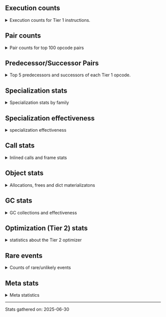 ## Execution counts

<details>
<summary> Execution counts for Tier 1 instructions. </summary>


The "miss ratio" column shows the percentage of times the instruction
executed that it deoptimized. When this happens, the base unspecialized
instruction is not counted.

<table>
<thead>
<tr>
<th align="left">Name</th>
<th align="right">Base Count</th>
<th align="right">Head Count</th>
<th align="right">Change</th>
</tr>
</thead>
<tbody>
<tr>
<td align="left">BINARY_OP_SUBSCR_LIST_SLICE</td>
<td align="right">540,480</td>
<td align="right">76,840</td>
<td align="right">-85.8%</td>
</tr>
<tr>
<td align="left">LOAD_FAST</td>
<td align="right">1,295,320</td>
<td align="right">200,980</td>
<td align="right">-84.5%</td>
</tr>
<tr>
<td align="left">RESUME_CHECK</td>
<td align="right">140,520</td>
<td align="right">22,700</td>
<td align="right">-83.8%</td>
</tr>
<tr>
<td align="left">GET_ITER</td>
<td align="right">812,960</td>
<td align="right">141,260</td>
<td align="right">-82.6%</td>
</tr>
<tr>
<td align="left">COMPARE_OP_INT</td>
<td align="right">644,440</td>
<td align="right">112,360</td>
<td align="right">-82.6%</td>
</tr>
<tr>
<td align="left">CALL_LEN</td>
<td align="right">644,560</td>
<td align="right">112,480</td>
<td align="right">-82.5%</td>
</tr>
<tr>
<td align="left">LOAD_GLOBAL_BUILTIN</td>
<td align="right">746,420</td>
<td align="right">137,680</td>
<td align="right">-81.6%</td>
</tr>
<tr>
<td align="left">LOAD_FAST_BORROW</td>
<td align="right">2,169,520</td>
<td align="right">472,520</td>
<td align="right">-78.2%</td>
</tr>
<tr>
<td align="left">LOAD_SMALL_INT</td>
<td align="right">196,520</td>
<td align="right">43,060</td>
<td align="right">-78.1%</td>
</tr>
<tr>
<td align="left">POP_JUMP_IF_FALSE</td>
<td align="right">196,520</td>
<td align="right">43,060</td>
<td align="right">-78.1%</td>
</tr>
<tr>
<td align="left">STORE_SUBSCR_LIST_INT</td>
<td align="right">547,740</td>
<td align="right">125,100</td>
<td align="right">-77.2%</td>
</tr>
<tr>
<td align="left">BINARY_OP</td>
<td align="right">198,940</td>
<td align="right">45,540</td>
<td align="right">-77.1%</td>
</tr>
<tr>
<td align="left">BINARY_OP_SUBSCR_LIST_INT</td>
<td align="right">428,720</td>
<td align="right">103,000</td>
<td align="right">-76.0%</td>
</tr>
<tr>
<td align="left">CALL_BUILTIN_FAST_WITH_KEYWORDS</td>
<td align="right">101,660</td>
<td align="right">25,000</td>
<td align="right">-75.4%</td>
</tr>
<tr>
<td align="left">FOR_ITER</td>
<td align="right">564,660</td>
<td align="right">141,920</td>
<td align="right">-74.9%</td>
</tr>
<tr>
<td align="left">STORE_FAST</td>
<td align="right">2,179,020</td>
<td align="right">579,060</td>
<td align="right">-73.4%</td>
</tr>
<tr>
<td align="left">CALL_PY_GENERAL</td>
<td align="right">58,340</td>
<td align="right">17,340</td>
<td align="right">-70.3%</td>
</tr>
<tr>
<td align="left">LOAD_GLOBAL_MODULE</td>
<td align="right">58,540</td>
<td align="right">17,540</td>
<td align="right">-70.0%</td>
</tr>
<tr>
<td align="left">LOAD_FAST_BORROW_LOAD_FAST_BORROW</td>
<td align="right">1,560,400</td>
<td align="right">473,320</td>
<td align="right">-69.7%</td>
</tr>
<tr>
<td align="left">CALL_METHOD_DESCRIPTOR_O</td>
<td align="right">60,080</td>
<td align="right">19,080</td>
<td align="right">-68.2%</td>
</tr>
<tr>
<td align="left">POP_JUMP_IF_TRUE</td>
<td align="right">817,000</td>
<td align="right">263,420</td>
<td align="right">-67.8%</td>
</tr>
<tr>
<td align="left">LOAD_ATTR_METHOD_NO_DICT</td>
<td align="right">63,680</td>
<td align="right">22,680</td>
<td align="right">-64.4%</td>
</tr>
<tr>
<td align="left">FOR_ITER_LIST</td>
<td align="right">659,960</td>
<td align="right">324,080</td>
<td align="right">-50.9%</td>
</tr>
<tr>
<td align="left">COMPARE_OP</td>
<td align="right">369,340</td>
<td align="right">189,240</td>
<td align="right">-48.8%</td>
</tr>
<tr>
<td align="left">ENTER_EXECUTOR</td>
<td align="right">3,871,680</td>
<td align="right">2,015,560</td>
<td align="right">-47.9%</td>
</tr>
<tr>
<td align="left">EXTENDED_ARG</td>
<td align="right">741,920</td>
<td align="right">391,820</td>
<td align="right">-47.2%</td>
</tr>
<tr>
<td align="left">JUMP_BACKWARD_JIT</td>
<td align="right">411,460</td>
<td align="right">324,600</td>
<td align="right">-21.1%</td>
</tr>
<tr>
<td align="left">LOAD_CONST</td>
<td align="right">2,435,260</td>
<td align="right">1,971,620</td>
<td align="right">-19.0%</td>
</tr>
<tr>
<td align="left">POP_ITER</td>
<td align="right">2,428,660</td>
<td align="right">1,973,240</td>
<td align="right">-18.8%</td>
</tr>
<tr>
<td align="left">POP_TOP</td>
<td align="right">1,954,700</td>
<td align="right">1,913,700</td>
<td align="right">-2.1%</td>
</tr>
<tr>
<td align="left">RETURN_VALUE</td>
<td align="right">1,887,180</td>
<td align="right">1,887,180</td>
<td align="right">0.0%</td>
</tr>
<tr>
<td align="left">PUSH_NULL</td>
<td align="right">4,140</td>
<td align="right">4,140</td>
<td align="right">0.0%</td>
</tr>
<tr>
<td align="left">CALL_METHOD_DESCRIPTOR_FAST</td>
<td align="right">3,560</td>
<td align="right">3,560</td>
<td align="right">0.0%</td>
</tr>
<tr>
<td align="left">CALL_BUILTIN_CLASS</td>
<td align="right">1,980</td>
<td align="right">1,980</td>
<td align="right">0.0%</td>
</tr>
<tr>
<td align="left">BUILD_SLICE</td>
<td align="right">1,800</td>
<td align="right">1,800</td>
<td align="right">0.0%</td>
</tr>
<tr>
<td align="left">CALL</td>
<td align="right">1,360</td>
<td align="right">1,360</td>
<td align="right">0.0%</td>
</tr>
<tr>
<td align="left">LOAD_GLOBAL</td>
<td align="right">920</td>
<td align="right">920</td>
<td align="right">0.0%</td>
</tr>
<tr>
<td align="left">LOAD_ATTR</td>
<td align="right">700</td>
<td align="right">700</td>
<td align="right">0.0%</td>
</tr>
<tr>
<td align="left">CALL_NON_PY_GENERAL</td>
<td align="right">200</td>
<td align="right">200</td>
<td align="right">0.0%</td>
</tr>
<tr>
<td align="left">BUILD_LIST</td>
<td align="right">180</td>
<td align="right">180</td>
<td align="right">0.0%</td>
</tr>
<tr>
<td align="left">RESUME</td>
<td align="right">160</td>
<td align="right">160</td>
<td align="right">0.0%</td>
</tr>
<tr>
<td align="left">JUMP_BACKWARD</td>
<td align="right">160</td>
<td align="right">160</td>
<td align="right">0.0%</td>
</tr>
<tr>
<td align="left">CALL_PY_EXACT_ARGS</td>
<td align="right">160</td>
<td align="right">160</td>
<td align="right">0.0%</td>
</tr>
<tr>
<td align="left">LOAD_ATTR_INSTANCE_VALUE</td>
<td align="right">160</td>
<td align="right">160</td>
<td align="right">0.0%</td>
</tr>
<tr>
<td align="left">LOAD_ATTR_MODULE</td>
<td align="right">160</td>
<td align="right">160</td>
<td align="right">0.0%</td>
</tr>
<tr>
<td align="left">CALL_FUNCTION_EX</td>
<td align="right">120</td>
<td align="right">120</td>
<td align="right">0.0%</td>
</tr>
<tr>
<td align="left">TO_BOOL</td>
<td align="right">120</td>
<td align="right">120</td>
<td align="right">0.0%</td>
</tr>
<tr>
<td align="left">BUILD_TUPLE</td>
<td align="right">120</td>
<td align="right">120</td>
<td align="right">0.0%</td>
</tr>
<tr>
<td align="left">LOAD_DEREF</td>
<td align="right">120</td>
<td align="right">120</td>
<td align="right">0.0%</td>
</tr>
<tr>
<td align="left">FOR_ITER_RANGE</td>
<td align="right">100</td>
<td align="right">100</td>
<td align="right">0.0%</td>
</tr>
<tr>
<td align="left">LOAD_ATTR_METHOD_WITH_VALUES</td>
<td align="right">80</td>
<td align="right">80</td>
<td align="right">0.0%</td>
</tr>
<tr>
<td align="left">MAKE_FUNCTION</td>
<td align="right">60</td>
<td align="right">60</td>
<td align="right">0.0%</td>
</tr>
<tr>
<td align="left">NOP</td>
<td align="right">60</td>
<td align="right">60</td>
<td align="right">0.0%</td>
</tr>
<tr>
<td align="left">CALL_INTRINSIC_1</td>
<td align="right">60</td>
<td align="right">60</td>
<td align="right">0.0%</td>
</tr>
<tr>
<td align="left">COPY_FREE_VARS</td>
<td align="right">60</td>
<td align="right">60</td>
<td align="right">0.0%</td>
</tr>
<tr>
<td align="left">IS_OP</td>
<td align="right">60</td>
<td align="right">60</td>
<td align="right">0.0%</td>
</tr>
<tr>
<td align="left">JUMP_FORWARD</td>
<td align="right">60</td>
<td align="right">60</td>
<td align="right">0.0%</td>
</tr>
<tr>
<td align="left">LIST_EXTEND</td>
<td align="right">60</td>
<td align="right">60</td>
<td align="right">0.0%</td>
</tr>
<tr>
<td align="left">LOAD_FAST_CHECK</td>
<td align="right">60</td>
<td align="right">60</td>
<td align="right">0.0%</td>
</tr>
<tr>
<td align="left">LOAD_FAST_LOAD_FAST</td>
<td align="right">60</td>
<td align="right">60</td>
<td align="right">0.0%</td>
</tr>
<tr>
<td align="left">MAKE_CELL</td>
<td align="right">60</td>
<td align="right">60</td>
<td align="right">0.0%</td>
</tr>
<tr>
<td align="left">POP_JUMP_IF_NOT_NONE</td>
<td align="right">60</td>
<td align="right">60</td>
<td align="right">0.0%</td>
</tr>
<tr>
<td align="left">SET_FUNCTION_ATTRIBUTE</td>
<td align="right">60</td>
<td align="right">60</td>
<td align="right">0.0%</td>
</tr>
<tr>
<td align="left">STORE_DEREF</td>
<td align="right">60</td>
<td align="right">60</td>
<td align="right">0.0%</td>
</tr>
<tr>
<td align="left">STORE_FAST_STORE_FAST</td>
<td align="right">60</td>
<td align="right">60</td>
<td align="right">0.0%</td>
</tr>
<tr>
<td align="left">STORE_SUBSCR</td>
<td align="right">40</td>
<td align="right">40</td>
<td align="right">0.0%</td>
</tr>
<tr>
<td align="left">UNPACK_SEQUENCE</td>
<td align="right">40</td>
<td align="right">40</td>
<td align="right">0.0%</td>
</tr>
<tr>
<td align="left">BINARY_OP_SUBSCR_TUPLE_INT</td>
<td align="right">40</td>
<td align="right">40</td>
<td align="right">0.0%</td>
</tr>
<tr>
<td align="left">BINARY_OP_SUBTRACT_FLOAT</td>
<td align="right">40</td>
<td align="right">40</td>
<td align="right">0.0%</td>
</tr>
<tr>
<td align="left">CALL_METHOD_DESCRIPTOR_NOARGS</td>
<td align="right">40</td>
<td align="right">40</td>
<td align="right">0.0%</td>
</tr>
<tr>
<td align="left">TO_BOOL_BOOL</td>
<td align="right">40</td>
<td align="right">40</td>
<td align="right">0.0%</td>
</tr>
<tr>
<td align="left">UNPACK_SEQUENCE_TWO_TUPLE</td>
<td align="right">40</td>
<td align="right">40</td>
<td align="right">0.0%</td>
</tr>
<tr>
<td align="left">NOT_TAKEN</td>
<td align="right"></td>
<td align="right">10,200</td>
<td align="right"></td>
</tr>
</tbody>
</table>


</details>

## Pair counts

<details>
<summary> Pair counts for top 100 opcode pairs </summary>


Pairs of specialized operations that deoptimize and are then followed by
the corresponding unspecialized instruction are not counted as pairs.

Not included in comparative output.


</details>

## Predecessor/Successor Pairs

<details>
<summary> Top 5 predecessors and successors of each Tier 1 opcode. </summary>


This does not include the unspecialized instructions that occur after a
specialized instruction deoptimizes.

Not included in comparative output.


</details>

## Specialization stats

<details>
<summary> Specialization stats by family </summary>

### BINARY_OP

<details>
<summary> specialization stats for BINARY_OP family </summary>

<table>
<thead>
<tr>
<th align="left">Kind</th>
<th align="right">Base Count</th>
<th align="right">Base Ratio</th>
<th align="right">Head Count</th>
<th align="right">Head Ratio</th>
<th align="right">Change</th>
</tr>
</thead>
<tbody>
<tr>
<td align="left">
deferred
<details>
<summary>ⓘ</summary>

Lists the number of "deferred" (i.e. not specialized) instructions executed.
</details>
</td>
<td align="right">198,240</td>
<td align="right">0.8%</td>
<td align="right">44,920</td>
<td align="right">0.2%</td>
<td align="right">-77.3%</td>
</tr>
<tr>
<td align="left">
hit
<details>
<summary>ⓘ</summary>

Specialized instructions that complete.
</details>
</td>
<td align="right">24,582,700</td>
<td align="right">99.2%</td>
<td align="right">24,582,700</td>
<td align="right">99.8%</td>
<td align="right">0.0%</td>
</tr>
</tbody>
</table>

<table>
<thead>
<tr>
<th align="left">Success</th>
<th align="right">Base Count</th>
<th align="right">Base Ratio</th>
<th align="right">Head Count</th>
<th align="right">Head Ratio</th>
<th align="right">Change</th>
</tr>
</thead>
<tbody>
<tr>
<td align="left">Failure</td>
<td align="right">560</td>
<td align="right">80.0%</td>
<td align="right">480</td>
<td align="right">77.4%</td>
<td align="right">-14.3%</td>
</tr>
<tr>
<td align="left">Success</td>
<td align="right">140</td>
<td align="right">20.0%</td>
<td align="right">140</td>
<td align="right">22.6%</td>
<td align="right">0.0%</td>
</tr>
</tbody>
</table>

<table>
<thead>
<tr>
<th align="left">Failure kind</th>
<th align="right">Base Count</th>
<th align="right">Base Ratio</th>
<th align="right">Head Count</th>
<th align="right">Head Ratio</th>
<th align="right">Change</th>
</tr>
</thead>
<tbody>
<tr>
<td align="left">and other</td>
<td align="right">220</td>
<td align="right">39.3%</td>
<td align="right">180</td>
<td align="right">37.5%</td>
<td align="right">-18.2%</td>
</tr>
<tr>
<td align="left">subtract other</td>
<td align="right">220</td>
<td align="right">39.3%</td>
<td align="right">180</td>
<td align="right">37.5%</td>
<td align="right">-18.2%</td>
</tr>
<tr>
<td align="left">subscr string slice</td>
<td align="right">100</td>
<td align="right">17.9%</td>
<td align="right">100</td>
<td align="right">20.8%</td>
<td align="right">0.0%</td>
</tr>
<tr>
<td align="left">multiply different types</td>
<td align="right">20</td>
<td align="right">3.6%</td>
<td align="right">20</td>
<td align="right">4.2%</td>
<td align="right">0.0%</td>
</tr>
</tbody>
</table>


</details>

### CALL

<details>
<summary> specialization stats for CALL family </summary>

<table>
<thead>
<tr>
<th align="left">Kind</th>
<th align="right">Base Count</th>
<th align="right">Base Ratio</th>
<th align="right">Head Count</th>
<th align="right">Head Ratio</th>
<th align="right">Change</th>
</tr>
</thead>
<tbody>
<tr>
<td align="left">
deferred
<details>
<summary>ⓘ</summary>

Lists the number of "deferred" (i.e. not specialized) instructions executed.
</details>
</td>
<td align="right">680</td>
<td align="right">0.0%</td>
<td align="right">680</td>
<td align="right">0.0%</td>
<td align="right">0.0%</td>
</tr>
<tr>
<td align="left">
hit
<details>
<summary>ⓘ</summary>

Specialized instructions that complete.
</details>
</td>
<td align="right">15,990,980</td>
<td align="right">100.0%</td>
<td align="right">15,990,980</td>
<td align="right">100.0%</td>
<td align="right">0.0%</td>
</tr>
</tbody>
</table>

<table>
<thead>
<tr>
<th align="left">Success</th>
<th align="right">Base Count</th>
<th align="right">Base Ratio</th>
<th align="right">Head Count</th>
<th align="right">Head Ratio</th>
<th align="right">Change</th>
</tr>
</thead>
<tbody>
<tr>
<td align="left">Success</td>
<td align="right">680</td>
<td align="right">100.0%</td>
<td align="right">680</td>
<td align="right">100.0%</td>
<td align="right">0.0%</td>
</tr>
<tr>
<td align="left">Failure</td>
<td align="right">0</td>
<td align="right">0.0%</td>
<td align="right">0</td>
<td align="right">0.0%</td>
<td align="right"></td>
</tr>
</tbody>
</table>


</details>

### COMPARE_OP

<details>
<summary> specialization stats for COMPARE_OP family </summary>

<table>
<thead>
<tr>
<th align="left">Kind</th>
<th align="right">Base Count</th>
<th align="right">Base Ratio</th>
<th align="right">Head Count</th>
<th align="right">Head Ratio</th>
<th align="right">Change</th>
</tr>
</thead>
<tbody>
<tr>
<td align="left">
deferred
<details>
<summary>ⓘ</summary>

Lists the number of "deferred" (i.e. not specialized) instructions executed.
</details>
</td>
<td align="right">368,960</td>
<td align="right">3.2%</td>
<td align="right">188,900</td>
<td align="right">1.7%</td>
<td align="right">-48.8%</td>
</tr>
<tr>
<td align="left">
hit
<details>
<summary>ⓘ</summary>

Specialized instructions that complete.
</details>
</td>
<td align="right">11,006,920</td>
<td align="right">96.8%</td>
<td align="right">11,006,920</td>
<td align="right">98.3%</td>
<td align="right">0.0%</td>
</tr>
</tbody>
</table>

<table>
<thead>
<tr>
<th align="left">Success</th>
<th align="right">Base Count</th>
<th align="right">Base Ratio</th>
<th align="right">Head Count</th>
<th align="right">Head Ratio</th>
<th align="right">Change</th>
</tr>
</thead>
<tbody>
<tr>
<td align="left">Failure</td>
<td align="right">300</td>
<td align="right">78.9%</td>
<td align="right">260</td>
<td align="right">76.5%</td>
<td align="right">-13.3%</td>
</tr>
<tr>
<td align="left">Success</td>
<td align="right">80</td>
<td align="right">21.1%</td>
<td align="right">80</td>
<td align="right">23.5%</td>
<td align="right">0.0%</td>
</tr>
</tbody>
</table>

<table>
<thead>
<tr>
<th align="left">Failure kind</th>
<th align="right">Base Count</th>
<th align="right">Base Ratio</th>
<th align="right">Head Count</th>
<th align="right">Head Ratio</th>
<th align="right">Change</th>
</tr>
</thead>
<tbody>
<tr>
<td align="left">set</td>
<td align="right">280</td>
<td align="right">93.3%</td>
<td align="right">240</td>
<td align="right">92.3%</td>
<td align="right">-14.3%</td>
</tr>
<tr>
<td align="left">list</td>
<td align="right">20</td>
<td align="right">6.7%</td>
<td align="right">20</td>
<td align="right">7.7%</td>
<td align="right">0.0%</td>
</tr>
</tbody>
</table>


</details>

### FOR_ITER

<details>
<summary> specialization stats for FOR_ITER family </summary>

<table>
<thead>
<tr>
<th align="left">Kind</th>
<th align="right">Base Count</th>
<th align="right">Base Ratio</th>
<th align="right">Head Count</th>
<th align="right">Head Ratio</th>
<th align="right">Change</th>
</tr>
</thead>
<tbody>
<tr>
<td align="left">
deferred
<details>
<summary>ⓘ</summary>

Lists the number of "deferred" (i.e. not specialized) instructions executed.
</details>
</td>
<td align="right">564,260</td>
<td align="right">46.1%</td>
<td align="right">141,620</td>
<td align="right">30.4%</td>
<td align="right">-74.9%</td>
</tr>
<tr>
<td align="left">
hit
<details>
<summary>ⓘ</summary>

Specialized instructions that complete.
</details>
</td>
<td align="right">660,060</td>
<td align="right">53.9%</td>
<td align="right">324,180</td>
<td align="right">69.6%</td>
<td align="right">-50.9%</td>
</tr>
</tbody>
</table>

<table>
<thead>
<tr>
<th align="left">Success</th>
<th align="right">Base Count</th>
<th align="right">Base Ratio</th>
<th align="right">Head Count</th>
<th align="right">Head Ratio</th>
<th align="right">Change</th>
</tr>
</thead>
<tbody>
<tr>
<td align="left">Failure</td>
<td align="right">340</td>
<td align="right">85.0%</td>
<td align="right">240</td>
<td align="right">80.0%</td>
<td align="right">-29.4%</td>
</tr>
<tr>
<td align="left">Success</td>
<td align="right">60</td>
<td align="right">15.0%</td>
<td align="right">60</td>
<td align="right">20.0%</td>
<td align="right">0.0%</td>
</tr>
</tbody>
</table>

<table>
<thead>
<tr>
<th align="left">Failure kind</th>
<th align="right">Base Count</th>
<th align="right">Base Ratio</th>
<th align="right">Head Count</th>
<th align="right">Head Ratio</th>
<th align="right">Change</th>
</tr>
</thead>
<tbody>
<tr>
<td align="left">set</td>
<td align="right">320</td>
<td align="right">94.1%</td>
<td align="right">220</td>
<td align="right">91.7%</td>
<td align="right">-31.2%</td>
</tr>
<tr>
<td align="left">dict values</td>
<td align="right">20</td>
<td align="right">5.9%</td>
<td align="right">20</td>
<td align="right">8.3%</td>
<td align="right">0.0%</td>
</tr>
</tbody>
</table>


</details>

### GET_ITER

<details>
<summary> specialization stats for GET_ITER family </summary>

<table>
<thead>
<tr>
<th align="left">Failure kind</th>
<th align="right">Base Count</th>
<th align="right">Base Ratio</th>
<th align="right">Head Count</th>
<th align="right">Head Ratio</th>
<th align="right">Change</th>
</tr>
</thead>
<tbody>
<tr>
<td align="left">list</td>
<td align="right">6,717,900</td>
<td align="right">6,717,900 / 0 !!</td>
<td align="right">6,717,900</td>
<td align="right">6,717,900 / 0 !!</td>
<td align="right">0.0%</td>
</tr>
<tr>
<td align="left">other</td>
<td align="right">3,088,020</td>
<td align="right">3,088,020 / 0 !!</td>
<td align="right">3,088,020</td>
<td align="right">3,088,020 / 0 !!</td>
<td align="right">0.0%</td>
</tr>
</tbody>
</table>


</details>

### LOAD_ATTR

<details>
<summary> specialization stats for LOAD_ATTR family </summary>

<table>
<thead>
<tr>
<th align="left">Kind</th>
<th align="right">Base Count</th>
<th align="right">Base Ratio</th>
<th align="right">Head Count</th>
<th align="right">Head Ratio</th>
<th align="right">Change</th>
</tr>
</thead>
<tbody>
<tr>
<td align="left">
deferred
<details>
<summary>ⓘ</summary>

Lists the number of "deferred" (i.e. not specialized) instructions executed.
</details>
</td>
<td align="right">380</td>
<td align="right">0.0%</td>
<td align="right">380</td>
<td align="right">0.0%</td>
<td align="right">0.0%</td>
</tr>
<tr>
<td align="left">
hit
<details>
<summary>ⓘ</summary>

Specialized instructions that complete.
</details>
</td>
<td align="right">1,892,500</td>
<td align="right">100.0%</td>
<td align="right">1,892,500</td>
<td align="right">100.0%</td>
<td align="right">0.0%</td>
</tr>
</tbody>
</table>

<table>
<thead>
<tr>
<th align="left">Success</th>
<th align="right">Base Count</th>
<th align="right">Base Ratio</th>
<th align="right">Head Count</th>
<th align="right">Head Ratio</th>
<th align="right">Change</th>
</tr>
</thead>
<tbody>
<tr>
<td align="left">Success</td>
<td align="right">300</td>
<td align="right">93.8%</td>
<td align="right">300</td>
<td align="right">93.8%</td>
<td align="right">0.0%</td>
</tr>
<tr>
<td align="left">Failure</td>
<td align="right">20</td>
<td align="right">6.2%</td>
<td align="right">20</td>
<td align="right">6.2%</td>
<td align="right">0.0%</td>
</tr>
</tbody>
</table>


</details>

### LOAD_GLOBAL

<details>
<summary> specialization stats for LOAD_GLOBAL family </summary>

<table>
<thead>
<tr>
<th align="left">Kind</th>
<th align="right">Base Count</th>
<th align="right">Base Ratio</th>
<th align="right">Head Count</th>
<th align="right">Head Ratio</th>
<th align="right">Change</th>
</tr>
</thead>
<tbody>
<tr>
<td align="left">
hit
<details>
<summary>ⓘ</summary>

Specialized instructions that complete.
</details>
</td>
<td align="right">804,960</td>
<td align="right">99.9%</td>
<td align="right">155,220</td>
<td align="right">99.4%</td>
<td align="right">-80.7%</td>
</tr>
<tr>
<td align="left">
deferred
<details>
<summary>ⓘ</summary>

Lists the number of "deferred" (i.e. not specialized) instructions executed.
</details>
</td>
<td align="right">460</td>
<td align="right">0.1%</td>
<td align="right">460</td>
<td align="right">0.3%</td>
<td align="right">0.0%</td>
</tr>
</tbody>
</table>

<table>
<thead>
<tr>
<th align="left">Success</th>
<th align="right">Base Count</th>
<th align="right">Base Ratio</th>
<th align="right">Head Count</th>
<th align="right">Head Ratio</th>
<th align="right">Change</th>
</tr>
</thead>
<tbody>
<tr>
<td align="left">Success</td>
<td align="right">460</td>
<td align="right">100.0%</td>
<td align="right">460</td>
<td align="right">100.0%</td>
<td align="right">0.0%</td>
</tr>
<tr>
<td align="left">Failure</td>
<td align="right">0</td>
<td align="right">0.0%</td>
<td align="right">0</td>
<td align="right">0.0%</td>
<td align="right"></td>
</tr>
</tbody>
</table>


</details>

### STORE_SUBSCR

<details>
<summary> specialization stats for STORE_SUBSCR family </summary>

<table>
<thead>
<tr>
<th align="left">Kind</th>
<th align="right">Base Count</th>
<th align="right">Base Ratio</th>
<th align="right">Head Count</th>
<th align="right">Head Ratio</th>
<th align="right">Change</th>
</tr>
</thead>
<tbody>
<tr>
<td align="left">
deferred
<details>
<summary>ⓘ</summary>

Lists the number of "deferred" (i.e. not specialized) instructions executed.
</details>
</td>
<td align="right">20</td>
<td align="right">0.0%</td>
<td align="right">20</td>
<td align="right">0.0%</td>
<td align="right">0.0%</td>
</tr>
<tr>
<td align="left">
hit
<details>
<summary>ⓘ</summary>

Specialized instructions that complete.
</details>
</td>
<td align="right">15,439,780</td>
<td align="right">100.0%</td>
<td align="right">15,439,780</td>
<td align="right">100.0%</td>
<td align="right">0.0%</td>
</tr>
</tbody>
</table>

<table>
<thead>
<tr>
<th align="left">Success</th>
<th align="right">Base Count</th>
<th align="right">Base Ratio</th>
<th align="right">Head Count</th>
<th align="right">Head Ratio</th>
<th align="right">Change</th>
</tr>
</thead>
<tbody>
<tr>
<td align="left">Success</td>
<td align="right">20</td>
<td align="right">100.0%</td>
<td align="right">20</td>
<td align="right">100.0%</td>
<td align="right">0.0%</td>
</tr>
<tr>
<td align="left">Failure</td>
<td align="right">0</td>
<td align="right">0.0%</td>
<td align="right">0</td>
<td align="right">0.0%</td>
<td align="right"></td>
</tr>
</tbody>
</table>


</details>

### TO_BOOL

<details>
<summary> specialization stats for TO_BOOL family </summary>

<table>
<thead>
<tr>
<th align="left">Kind</th>
<th align="right">Base Count</th>
<th align="right">Base Ratio</th>
<th align="right">Head Count</th>
<th align="right">Head Ratio</th>
<th align="right">Change</th>
</tr>
</thead>
<tbody>
<tr>
<td align="left">
deferred
<details>
<summary>ⓘ</summary>

Lists the number of "deferred" (i.e. not specialized) instructions executed.
</details>
</td>
<td align="right">80</td>
<td align="right">50.0%</td>
<td align="right">80</td>
<td align="right">50.0%</td>
<td align="right">0.0%</td>
</tr>
<tr>
<td align="left">
hit
<details>
<summary>ⓘ</summary>

Specialized instructions that complete.
</details>
</td>
<td align="right">40</td>
<td align="right">25.0%</td>
<td align="right">40</td>
<td align="right">25.0%</td>
<td align="right">0.0%</td>
</tr>
</tbody>
</table>

<table>
<thead>
<tr>
<th align="left">Success</th>
<th align="right">Base Count</th>
<th align="right">Base Ratio</th>
<th align="right">Head Count</th>
<th align="right">Head Ratio</th>
<th align="right">Change</th>
</tr>
</thead>
<tbody>
<tr>
<td align="left">Success</td>
<td align="right">20</td>
<td align="right">50.0%</td>
<td align="right">20</td>
<td align="right">50.0%</td>
<td align="right">0.0%</td>
</tr>
<tr>
<td align="left">Failure</td>
<td align="right">20</td>
<td align="right">50.0%</td>
<td align="right">20</td>
<td align="right">50.0%</td>
<td align="right">0.0%</td>
</tr>
</tbody>
</table>

<table>
<thead>
<tr>
<th align="left">Failure kind</th>
<th align="right">Base Count</th>
<th align="right">Base Ratio</th>
<th align="right">Head Count</th>
<th align="right">Head Ratio</th>
<th align="right">Change</th>
</tr>
</thead>
<tbody>
<tr>
<td align="left">sequence</td>
<td align="right">20</td>
<td align="right">100.0%</td>
<td align="right">20</td>
<td align="right">100.0%</td>
<td align="right">0.0%</td>
</tr>
</tbody>
</table>


</details>

### UNPACK_SEQUENCE

<details>
<summary> specialization stats for UNPACK_SEQUENCE family </summary>

<table>
<thead>
<tr>
<th align="left">Kind</th>
<th align="right">Base Count</th>
<th align="right">Base Ratio</th>
<th align="right">Head Count</th>
<th align="right">Head Ratio</th>
<th align="right">Change</th>
</tr>
</thead>
<tbody>
<tr>
<td align="left">
deferred
<details>
<summary>ⓘ</summary>

Lists the number of "deferred" (i.e. not specialized) instructions executed.
</details>
</td>
<td align="right">20</td>
<td align="right">25.0%</td>
<td align="right">20</td>
<td align="right">25.0%</td>
<td align="right">0.0%</td>
</tr>
<tr>
<td align="left">
hit
<details>
<summary>ⓘ</summary>

Specialized instructions that complete.
</details>
</td>
<td align="right">40</td>
<td align="right">50.0%</td>
<td align="right">40</td>
<td align="right">50.0%</td>
<td align="right">0.0%</td>
</tr>
</tbody>
</table>

<table>
<thead>
<tr>
<th align="left">Success</th>
<th align="right">Base Count</th>
<th align="right">Base Ratio</th>
<th align="right">Head Count</th>
<th align="right">Head Ratio</th>
<th align="right">Change</th>
</tr>
</thead>
<tbody>
<tr>
<td align="left">Success</td>
<td align="right">20</td>
<td align="right">100.0%</td>
<td align="right">20</td>
<td align="right">100.0%</td>
<td align="right">0.0%</td>
</tr>
<tr>
<td align="left">Failure</td>
<td align="right">0</td>
<td align="right">0.0%</td>
<td align="right">0</td>
<td align="right">0.0%</td>
<td align="right"></td>
</tr>
</tbody>
</table>


</details>


</details>

## Specialization effectiveness

<details>
<summary> specialization effectiveness </summary>


All entries are execution counts. Should add up to the total number of
Tier 1 instructions executed.

<table>
<thead>
<tr>
<th align="left">Instructions</th>
<th align="right">Base Count</th>
<th align="right">Base Ratio</th>
<th align="right">Head Count</th>
<th align="right">Head Ratio</th>
<th align="right">Change</th>
</tr>
</thead>
<tbody>
<tr>
<td align="left">
Specialized misses
<details>
<summary>ⓘ</summary>

Specialized instructions, e.g. `LOAD_ATTR_MODULE` that deopt.
</details>
</td>
<td align="right">20</td>
<td align="right">0.0%</td>
<td align="right">0</td>
<td align="right">0.0%</td>
<td align="right">-100.0%</td>
</tr>
<tr>
<td align="left">
Not specialized
<details>
<summary>ⓘ</summary>

Instructions that could be specialized but aren't, e.g. `LOAD_ATTR`, `BINARY_SLICE`.
</details>
</td>
<td align="right">1,949,080</td>
<td align="right">6.8%</td>
<td align="right">521,140</td>
<td align="right">3.7%</td>
<td align="right">-73.3%</td>
</tr>
<tr>
<td align="left">
Specialized hits
<details>
<summary>ⓘ</summary>

Specialized instructions, e.g. `LOAD_ATTR_MODULE` that complete.
</details>
</td>
<td align="right">5,113,180</td>
<td align="right">17.8%</td>
<td align="right">1,447,080</td>
<td align="right">10.2%</td>
<td align="right">-71.7%</td>
</tr>
<tr>
<td align="left">
Basic
<details>
<summary>ⓘ</summary>

Instructions that are not and cannot be specialized, e.g. `LOAD_FAST`.
</details>
</td>
<td align="right">21,741,340</td>
<td align="right">75.5%</td>
<td align="right">12,246,380</td>
<td align="right">86.2%</td>
<td align="right">-43.7%</td>
</tr>
</tbody>
</table>

### Deferred by instruction

<details>
<summary> Breakdown of deferred (not specialized) instruction counts by family </summary>

<table>
<thead>
<tr>
<th align="left">Name</th>
<th align="right">Base Count</th>
<th align="right">Base Ratio</th>
<th align="right">Head Count</th>
<th align="right">Head Ratio</th>
<th align="right">Change</th>
</tr>
</thead>
<tbody>
<tr>
<td align="left">BINARY_OP</td>
<td align="right">198,240</td>
<td align="right">17.5%</td>
<td align="right">44,920</td>
<td align="right">11.9%</td>
<td align="right">-77.3%</td>
</tr>
<tr>
<td align="left">FOR_ITER</td>
<td align="right">564,260</td>
<td align="right">49.8%</td>
<td align="right">141,620</td>
<td align="right">37.6%</td>
<td align="right">-74.9%</td>
</tr>
<tr>
<td align="left">COMPARE_OP</td>
<td align="right">368,960</td>
<td align="right">32.6%</td>
<td align="right">188,900</td>
<td align="right">50.1%</td>
<td align="right">-48.8%</td>
</tr>
<tr>
<td align="left">CALL</td>
<td align="right">680</td>
<td align="right">0.1%</td>
<td align="right">680</td>
<td align="right">0.2%</td>
<td align="right">0.0%</td>
</tr>
<tr>
<td align="left">LOAD_GLOBAL</td>
<td align="right">460</td>
<td align="right">0.0%</td>
<td align="right">460</td>
<td align="right">0.1%</td>
<td align="right">0.0%</td>
</tr>
<tr>
<td align="left">LOAD_ATTR</td>
<td align="right">380</td>
<td align="right">0.0%</td>
<td align="right">380</td>
<td align="right">0.1%</td>
<td align="right">0.0%</td>
</tr>
<tr>
<td align="left">TO_BOOL</td>
<td align="right">80</td>
<td align="right">0.0%</td>
<td align="right">80</td>
<td align="right">0.0%</td>
<td align="right">0.0%</td>
</tr>
<tr>
<td align="left">STORE_SUBSCR</td>
<td align="right">20</td>
<td align="right">0.0%</td>
<td align="right">20</td>
<td align="right">0.0%</td>
<td align="right">0.0%</td>
</tr>
<tr>
<td align="left">UNPACK_SEQUENCE</td>
<td align="right">20</td>
<td align="right">0.0%</td>
<td align="right">20</td>
<td align="right">0.0%</td>
<td align="right">0.0%</td>
</tr>
<tr>
<td align="left">BINARY_SLICE</td>
<td align="right">0</td>
<td align="right">0.0%</td>
<td align="right">0</td>
<td align="right">0.0%</td>
<td align="right"></td>
</tr>
</tbody>
</table>


</details>

### Misses by instruction

<details>
<summary> Breakdown of misses (specialized deopts) instruction counts by family </summary>

<table>
<thead>
<tr>
<th align="left">Name</th>
<th align="right">Base Count</th>
<th align="right">Base Ratio</th>
<th align="right">Head Count</th>
<th align="right">Head Ratio</th>
<th align="right">Change</th>
</tr>
</thead>
<tbody>
<tr>
<td align="left">RESUME</td>
<td align="right">20</td>
<td align="right">50.0%</td>
<td align="right"></td>
<td align="right"></td>
<td align="right"></td>
</tr>
<tr>
<td align="left">RESUME_CHECK</td>
<td align="right">20</td>
<td align="right">50.0%</td>
<td align="right"></td>
<td align="right"></td>
<td align="right"></td>
</tr>
<tr>
<td align="left">CACHE</td>
<td align="right">0</td>
<td align="right">0.0%</td>
<td align="right"></td>
<td align="right"></td>
<td align="right"></td>
</tr>
<tr>
<td align="left">CALL_FUNCTION_EX</td>
<td align="right">0</td>
<td align="right">0.0%</td>
<td align="right"></td>
<td align="right"></td>
<td align="right"></td>
</tr>
<tr>
<td align="left">MAKE_FUNCTION</td>
<td align="right">0</td>
<td align="right">0.0%</td>
<td align="right"></td>
<td align="right"></td>
<td align="right"></td>
</tr>
<tr>
<td align="left">NOP</td>
<td align="right">0</td>
<td align="right">0.0%</td>
<td align="right"></td>
<td align="right"></td>
<td align="right"></td>
</tr>
<tr>
<td align="left">POP_ITER</td>
<td align="right">0</td>
<td align="right">0.0%</td>
<td align="right"></td>
<td align="right"></td>
<td align="right"></td>
</tr>
<tr>
<td align="left">POP_TOP</td>
<td align="right">0</td>
<td align="right">0.0%</td>
<td align="right"></td>
<td align="right"></td>
<td align="right"></td>
</tr>
<tr>
<td align="left">PUSH_NULL</td>
<td align="right">0</td>
<td align="right">0.0%</td>
<td align="right"></td>
<td align="right"></td>
<td align="right"></td>
</tr>
<tr>
<td align="left">RETURN_VALUE</td>
<td align="right">0</td>
<td align="right">0.0%</td>
<td align="right"></td>
<td align="right"></td>
<td align="right"></td>
</tr>
</tbody>
</table>


</details>


</details>

## Call stats

<details>
<summary> Inlined calls and frame stats </summary>


This shows what fraction of calls to Python functions are inlined (i.e.
not having a call at the C level) and for those that are not, where the
call comes from.  The various categories overlap.

Also includes the count of frame objects created.

<table>
<thead>
<tr>
<th align="left"></th>
<th align="right">Base Count</th>
<th align="right">Base Ratio</th>
<th align="right">Head Count</th>
<th align="right">Head Ratio</th>
<th align="right">Change</th>
</tr>
</thead>
<tbody>
<tr>
<td align="left">Calls to PyEval_EvalDefault</td>
<td align="right">60</td>
<td align="right">0.0%</td>
<td align="right">60</td>
<td align="right">0.0%</td>
<td align="right">0.0%</td>
</tr>
<tr>
<td align="left">Calls to Python functions inlined</td>
<td align="right">1,887,120</td>
<td align="right">100.0%</td>
<td align="right">1,887,120</td>
<td align="right">100.0%</td>
<td align="right">0.0%</td>
</tr>
<tr>
<td align="left">Calls via PyEval_EvalFrame (total)</td>
<td align="right">60</td>
<td align="right">0.0%</td>
<td align="right">60</td>
<td align="right">0.0%</td>
<td align="right">0.0%</td>
</tr>
<tr>
<td align="left">Calls via PyEval_EvalFrame (vector)</td>
<td align="right">60</td>
<td align="right">0.0%</td>
<td align="right">60</td>
<td align="right">0.0%</td>
<td align="right">0.0%</td>
</tr>
<tr>
<td align="left">Calls via PyEval_EvalFrame (generator)</td>
<td align="right">0</td>
<td align="right">0.0%</td>
<td align="right">0</td>
<td align="right">0.0%</td>
<td align="right"></td>
</tr>
<tr>
<td align="left">Calls via PyEval_EvalFrame (legacy)</td>
<td align="right">0</td>
<td align="right">0.0%</td>
<td align="right">0</td>
<td align="right">0.0%</td>
<td align="right"></td>
</tr>
<tr>
<td align="left">Calls via PyEval_EvalFrame (function vectorcall)</td>
<td align="right">60</td>
<td align="right">0.0%</td>
<td align="right">60</td>
<td align="right">0.0%</td>
<td align="right">0.0%</td>
</tr>
<tr>
<td align="left">Calls via PyEval_EvalFrame (build class)</td>
<td align="right">0</td>
<td align="right">0.0%</td>
<td align="right">0</td>
<td align="right">0.0%</td>
<td align="right"></td>
</tr>
<tr>
<td align="left">Calls via PyEval_EvalFrame (slot)</td>
<td align="right">0</td>
<td align="right">0.0%</td>
<td align="right">0</td>
<td align="right">0.0%</td>
<td align="right"></td>
</tr>
<tr>
<td align="left">Calls via PyEval_EvalFrame (function ex)</td>
<td align="right">60</td>
<td align="right">0.0%</td>
<td align="right">60</td>
<td align="right">0.0%</td>
<td align="right">0.0%</td>
</tr>
<tr>
<td align="left">Calls via PyEval_EvalFrame (api)</td>
<td align="right">0</td>
<td align="right">0.0%</td>
<td align="right">0</td>
<td align="right">0.0%</td>
<td align="right"></td>
</tr>
<tr>
<td align="left">Calls via PyEval_EvalFrame (method)</td>
<td align="right">0</td>
<td align="right">0.0%</td>
<td align="right">0</td>
<td align="right">0.0%</td>
<td align="right"></td>
</tr>
<tr>
<td align="left">Frame objects created</td>
<td align="right">0</td>
<td align="right">0.0%</td>
<td align="right">0</td>
<td align="right">0.0%</td>
<td align="right"></td>
</tr>
<tr>
<td align="left">Frames pushed</td>
<td align="right">1,887,180</td>
<td align="right">100.0%</td>
<td align="right">1,887,180</td>
<td align="right">100.0%</td>
<td align="right">0.0%</td>
</tr>
</tbody>
</table>


</details>

## Object stats

<details>
<summary> Allocations, frees and dict materializatons </summary>


Below, "allocations" means "allocations that are not from a freelist".
Total allocations = "Allocations from freelist" + "Allocations".

"Inline values" is the number of values arrays inlined into objects.

The cache hit/miss numbers are for the MRO cache, split into dunder and
other names.

<table>
<thead>
<tr>
<th align="left"></th>
<th align="right">Base Count</th>
<th align="right">Base Ratio</th>
<th align="right">Head Count</th>
<th align="right">Head Ratio</th>
<th align="right">Change</th>
</tr>
</thead>
<tbody>
<tr>
<td align="left">Allocations over 4 kbytes</td>
<td align="right">20</td>
<td align="right">0.0%</td>
<td align="right">0</td>
<td align="right">0.0%</td>
<td align="right">-100.0%</td>
</tr>
<tr>
<td align="left">Interpreter immortal increfs</td>
<td align="right">547,800</td>
<td align="right">0.1%</td>
<td align="right">125,160</td>
<td align="right">0.0%</td>
<td align="right">-77.2%</td>
</tr>
<tr>
<td align="left">Interpreter immortal decrefs</td>
<td align="right">916,700</td>
<td align="right">0.2%</td>
<td align="right">314,000</td>
<td align="right">0.1%</td>
<td align="right">-65.7%</td>
</tr>
<tr>
<td align="left">Interpreter mortal increfs</td>
<td align="right">9,981,960</td>
<td align="right">1.9%</td>
<td align="right">6,375,400</td>
<td align="right">1.2%</td>
<td align="right">-36.1%</td>
</tr>
<tr>
<td align="left">Interpreter mortal decrefs</td>
<td align="right">20,071,140</td>
<td align="right">3.7%</td>
<td align="right">16,072,680</td>
<td align="right">3.0%</td>
<td align="right">-19.9%</td>
</tr>
<tr>
<td align="left">Method cache dunder misses</td>
<td align="right">24</td>
<td align="right"></td>
<td align="right">28</td>
<td align="right"></td>
<td align="right">16.7%</td>
</tr>
<tr>
<td align="left">Method cache collisions</td>
<td align="right">155</td>
<td align="right"></td>
<td align="right">178</td>
<td align="right"></td>
<td align="right">14.8%</td>
</tr>
<tr>
<td align="left">Method cache misses</td>
<td align="right">173</td>
<td align="right"></td>
<td align="right">180</td>
<td align="right"></td>
<td align="right">4.0%</td>
</tr>
<tr>
<td align="left">Mortal decrefs</td>
<td align="right">73,864,341</td>
<td align="right">13.8%</td>
<td align="right">76,007,232</td>
<td align="right">14.2%</td>
<td align="right">2.9%</td>
</tr>
<tr>
<td align="left">Mortal increfs</td>
<td align="right">66,438,380</td>
<td align="right">12.7%</td>
<td align="right">68,189,220</td>
<td align="right">13.1%</td>
<td align="right">2.6%</td>
</tr>
<tr>
<td align="left">Method cache hits</td>
<td align="right">447</td>
<td align="right"></td>
<td align="right">440</td>
<td align="right"></td>
<td align="right">-1.6%</td>
</tr>
<tr>
<td align="left">Method cache dunder hits</td>
<td align="right">1,876</td>
<td align="right"></td>
<td align="right">1,872</td>
<td align="right"></td>
<td align="right">-0.2%</td>
</tr>
<tr>
<td align="left">Immortal decrefs</td>
<td align="right">440,869,773</td>
<td align="right">82.3%</td>
<td align="right">441,472,584</td>
<td align="right">82.7%</td>
<td align="right">0.1%</td>
</tr>
<tr>
<td align="left">Immortal increfs</td>
<td align="right">445,800,414</td>
<td align="right">85.3%</td>
<td align="right">446,223,176</td>
<td align="right">85.7%</td>
<td align="right">0.1%</td>
</tr>
<tr>
<td align="left">Frees to freelist</td>
<td align="right">4,992,520</td>
<td align="right"></td>
<td align="right">4,992,500</td>
<td align="right"></td>
<td align="right">-0.0%</td>
</tr>
<tr>
<td align="left">Allocations from freelist</td>
<td align="right">4,992,560</td>
<td align="right">19.5%</td>
<td align="right">4,992,540</td>
<td align="right">19.5%</td>
<td align="right">-0.0%</td>
</tr>
<tr>
<td align="left">Allocations to 512 bytes</td>
<td align="right">17,499,820</td>
<td align="right">68.4%</td>
<td align="right">17,499,860</td>
<td align="right">68.4%</td>
<td align="right">0.0%</td>
</tr>
<tr>
<td align="left">Allocations</td>
<td align="right">20,586,400</td>
<td align="right">80.5%</td>
<td align="right">20,586,420</td>
<td align="right">80.5%</td>
<td align="right">0.0%</td>
</tr>
<tr>
<td align="left">Frees</td>
<td align="right">20,586,057</td>
<td align="right"></td>
<td align="right">20,586,050</td>
<td align="right"></td>
<td align="right">-0.0%</td>
</tr>
<tr>
<td align="left">Allocations to 4 kbytes</td>
<td align="right">3,086,560</td>
<td align="right">12.1%</td>
<td align="right">3,086,560</td>
<td align="right">12.1%</td>
<td align="right">0.0%</td>
</tr>
<tr>
<td align="left">Inline values</td>
<td align="right">0</td>
<td align="right"></td>
<td align="right">0</td>
<td align="right"></td>
<td align="right"></td>
</tr>
<tr>
<td align="left">Materialize dict (on request)</td>
<td align="right">0</td>
<td align="right"></td>
<td align="right">0</td>
<td align="right"></td>
<td align="right"></td>
</tr>
<tr>
<td align="left">Materialize dict (new key)</td>
<td align="right">0</td>
<td align="right"></td>
<td align="right">0</td>
<td align="right"></td>
<td align="right"></td>
</tr>
<tr>
<td align="left">Materialize dict (too big)</td>
<td align="right">0</td>
<td align="right"></td>
<td align="right">0</td>
<td align="right"></td>
<td align="right"></td>
</tr>
<tr>
<td align="left">Materialize dict (str subclass)</td>
<td align="right">0</td>
<td align="right"></td>
<td align="right">0</td>
<td align="right"></td>
<td align="right"></td>
</tr>
</tbody>
</table>


</details>

## GC stats

<details>
<summary> GC collections and effectiveness </summary>


Collected/visits gives some measure of efficiency.

<table>
<thead>
<tr>
<th align="right">Generation</th>
<th align="right">Base Collections</th>
<th align="right">Base Objects collected</th>
<th align="right">Base Object visits</th>
<th align="right">Base Reachable from roots</th>
<th align="right">Base Not reachable from roots</th>
<th align="right">Head Collections</th>
<th align="right">Head Objects collected</th>
<th align="right">Head Object visits</th>
<th align="right">Head Reachable from roots</th>
<th align="right">Head Not reachable from roots</th>
</tr>
</thead>
<tbody>
<tr>
<td align="right">0</td>
<td align="right">0</td>
<td align="right">0</td>
<td align="right">0</td>
<td align="right">0</td>
<td align="right">0</td>
<td align="right">0</td>
<td align="right">0</td>
<td align="right">0</td>
<td align="right">0</td>
<td align="right">0</td>
</tr>
<tr>
<td align="right">1</td>
<td align="right">0</td>
<td align="right">0</td>
<td align="right">0</td>
<td align="right">0</td>
<td align="right">0</td>
<td align="right">0</td>
<td align="right">0</td>
<td align="right">0</td>
<td align="right">0</td>
<td align="right">0</td>
</tr>
<tr>
<td align="right">2</td>
<td align="right">0</td>
<td align="right">0</td>
<td align="right">0</td>
<td align="right">0</td>
<td align="right">0</td>
<td align="right">0</td>
<td align="right">0</td>
<td align="right">0</td>
<td align="right">0</td>
<td align="right">0</td>
</tr>
</tbody>
</table>


</details>

## Optimization (Tier 2) stats

<details>
<summary> statistics about the Tier 2 optimizer </summary>

<table>
<thead>
<tr>
<th align="left"></th>
<th align="right">Base Count</th>
<th align="right">Base Ratio</th>
<th align="right">Head Count</th>
<th align="right">Head Ratio</th>
<th align="right">Change</th>
</tr>
</thead>
<tbody>
<tr>
<td align="left">
Trace stack underflow
<details>
<summary>ⓘ</summary>

A potential trace is abandoned because it pops more frames than it pushes.
</details>
</td>
<td align="right">440</td>
<td align="right">59.5%</td>
<td align="right">660</td>
<td align="right">67.3%</td>
<td align="right">50.0%</td>
</tr>
<tr>
<td align="left">
Optimization attempts
<details>
<summary>ⓘ</summary>

The number of times a potential trace is identified.  Specifically, this occurs in the JUMP BACKWARD instruction when the counter reaches a threshold.
</details>
</td>
<td align="right">740</td>
<td align="right"></td>
<td align="right">980</td>
<td align="right"></td>
<td align="right">32.4%</td>
</tr>
<tr>
<td align="left">
Traces executed
<details>
<summary>ⓘ</summary>

The number of traces that were executed
</details>
</td>
<td align="right">28,027,280</td>
<td align="right"></td>
<td align="right">25,909,180</td>
<td align="right"></td>
<td align="right">-7.6%</td>
</tr>
<tr>
<td align="left">
Traces created
<details>
<summary>ⓘ</summary>

The number of traces that were successfully created.
</details>
</td>
<td align="right">300</td>
<td align="right">40.5%</td>
<td align="right">320</td>
<td align="right">32.7%</td>
<td align="right">6.7%</td>
</tr>
<tr>
<td align="left">
Uops executed
<details>
<summary>ⓘ</summary>

The total number of uops (micro-operations) that were executed
</details>
</td>
<td align="right">1,321,579,660</td>
<td align="right">4,715.3%</td>
<td align="right">1,347,195,140</td>
<td align="right">5,199.7%</td>
<td align="right">1.9%</td>
</tr>
<tr>
<td align="left">
Trace stack overflow
<details>
<summary>ⓘ</summary>

A trace is truncated because it would require more than 5 stack frames.
</details>
</td>
<td align="right">0</td>
<td align="right">0.0%</td>
<td align="right">0</td>
<td align="right">0.0%</td>
<td align="right"></td>
</tr>
<tr>
<td align="left">
Trace too long
<details>
<summary>ⓘ</summary>

A trace is truncated because it is longer than the instruction buffer.
</details>
</td>
<td align="right">0</td>
<td align="right">0.0%</td>
<td align="right">0</td>
<td align="right">0.0%</td>
<td align="right"></td>
</tr>
<tr>
<td align="left">
Trace too short
<details>
<summary>ⓘ</summary>

A potential trace is abandoned because it is too short.
</details>
</td>
<td align="right">0</td>
<td align="right">0.0%</td>
<td align="right">0</td>
<td align="right">0.0%</td>
<td align="right"></td>
</tr>
<tr>
<td align="left">
Inner loop found
<details>
<summary>ⓘ</summary>

A trace is truncated because it has an inner loop
</details>
</td>
<td align="right">0</td>
<td align="right">0.0%</td>
<td align="right">0</td>
<td align="right">0.0%</td>
<td align="right"></td>
</tr>
<tr>
<td align="left">
Recursive call
<details>
<summary>ⓘ</summary>

A trace is truncated because it has a recursive call.
</details>
</td>
<td align="right">20</td>
<td align="right">2.7%</td>
<td align="right">20</td>
<td align="right">2.0%</td>
<td align="right">0.0%</td>
</tr>
<tr>
<td align="left">
Low confidence
<details>
<summary>ⓘ</summary>

A trace is abandoned because the likelihood of the jump to top being taken is too low.
</details>
</td>
<td align="right">0</td>
<td align="right">0.0%</td>
<td align="right">20</td>
<td align="right">2.0%</td>
<td align="right">20 / 0 !!</td>
</tr>
<tr>
<td align="left">
Unknown callee
<details>
<summary>ⓘ</summary>

A trace is abandoned because the target of a call is unknown.
</details>
</td>
<td align="right">0</td>
<td align="right">0.0%</td>
<td align="right">0</td>
<td align="right">0.0%</td>
<td align="right"></td>
</tr>
<tr>
<td align="left">
Executors invalidated
<details>
<summary>ⓘ</summary>

The number of executors that were invalidated due to watched dictionary changes.
</details>
</td>
<td align="right">0</td>
<td align="right">0.0%</td>
<td align="right">0</td>
<td align="right">0.0%</td>
<td align="right"></td>
</tr>
</tbody>
</table>

<table>
<thead>
<tr>
<th align="left"></th>
<th align="right">Base Count</th>
<th align="right">Base Ratio</th>
<th align="right">Head Count</th>
<th align="right">Head Ratio</th>
<th align="right">Change</th>
</tr>
</thead>
<tbody>
<tr>
<td align="left">
Optimizer attempts
<details>
<summary>ⓘ</summary>

The number of times the trace optimizer (_Py_uop_analyze_and_optimize) was run.
</details>
</td>
<td align="right">300</td>
<td align="right"></td>
<td align="right">320</td>
<td align="right"></td>
<td align="right">6.7%</td>
</tr>
<tr>
<td align="left">
Optimizer successes
<details>
<summary>ⓘ</summary>

The number of traces that were successfully optimized.
</details>
</td>
<td align="right">300</td>
<td align="right">100.0%</td>
<td align="right">320</td>
<td align="right">100.0%</td>
<td align="right">6.7%</td>
</tr>
<tr>
<td align="left">
Optimizer no memory
<details>
<summary>ⓘ</summary>

The number of optimizations that failed due to no memory.
</details>
</td>
<td align="right">0</td>
<td align="right">0.0%</td>
<td align="right">0</td>
<td align="right">0.0%</td>
<td align="right"></td>
</tr>
<tr>
<td align="left">
Remove globals builtins changed
<details>
<summary>ⓘ</summary>

The builtins changed during optimization
</details>
</td>
<td align="right">0</td>
<td align="right">0.0%</td>
<td align="right">0</td>
<td align="right">0.0%</td>
<td align="right"></td>
</tr>
<tr>
<td align="left">
Remove globals incorrect keys
<details>
<summary>ⓘ</summary>

The keys in the globals dictionary aren't what was expected
</details>
</td>
<td align="right">0</td>
<td align="right">0.0%</td>
<td align="right">0</td>
<td align="right">0.0%</td>
<td align="right"></td>
</tr>
</tbody>
</table>

### JIT memory stats

<details>
<summary> JIT memory stats </summary>

<table>
<thead>
<tr>
<th align="left"></th>
<th align="right">Base Size (bytes)</th>
<th align="right">Base Ratio</th>
<th align="right">Head Size (bytes)</th>
<th align="right">Head Ratio</th>
<th align="right">Change</th>
</tr>
</thead>
<tbody>
<tr>
<td align="left">
Code size
<details>
<summary>ⓘ</summary>

The size of the memory allocated for the code of the JIT traces
</details>
</td>
<td align="right">1,850,180</td>
<td align="right">75.3%</td>
<td align="right">2,306,300</td>
<td align="right">80.4%</td>
<td align="right">24.7%</td>
</tr>
<tr>
<td align="left">
Data size
<details>
<summary>ⓘ</summary>

The size of the memory allocated for the data of the JIT traces
</details>
</td>
<td align="right">57,600</td>
<td align="right">2.3%</td>
<td align="right">68,800</td>
<td align="right">2.4%</td>
<td align="right">19.4%</td>
</tr>
<tr>
<td align="left">
Total memory size
<details>
<summary>ⓘ</summary>

The total size of the memory allocated for the JIT traces
</details>
</td>
<td align="right">2,457,600</td>
<td align="right"></td>
<td align="right">2,867,200</td>
<td align="right"></td>
<td align="right">16.7%</td>
</tr>
<tr>
<td align="left">
Padding size
<details>
<summary>ⓘ</summary>

The size of the memory allocated for the padding of the JIT traces
</details>
</td>
<td align="right">549,820</td>
<td align="right">22.4%</td>
<td align="right">492,100</td>
<td align="right">17.2%</td>
<td align="right">-10.5%</td>
</tr>
<tr>
<td align="left">
Trampoline size
<details>
<summary>ⓘ</summary>

The size of the memory allocated for the trampolines of the JIT traces
</details>
</td>
<td align="right">0</td>
<td align="right">0.0%</td>
<td align="right">0</td>
<td align="right">0.0%</td>
<td align="right"></td>
</tr>
<tr>
<td align="left">
Freed memory size
<details>
<summary>ⓘ</summary>

The size of the memory freed from the JIT traces
</details>
</td>
<td align="right">81,920</td>
<td align="right">3.3%</td>
<td align="right">81,920</td>
<td align="right">2.9%</td>
<td align="right">0.0%</td>
</tr>
</tbody>
</table>


</details>

### JIT trace total memory histogram

<details>
<summary> JIT trace total memory histogram </summary>

<table>
<thead>
<tr>
<th align="left">Size (bytes)</th>
<th align="left">Base Count</th>
<th align="right">Base Ratio</th>
<th align="left">Head Count</th>
<th align="right">Head Ratio</th>
<th align="right">Change</th>
</tr>
</thead>
<tbody>
<tr>
<td align="left"><= 4,096</td>
<td align="left">100</td>
<td align="right">33.3%</td>
<td align="left">80</td>
<td align="right">25.0%</td>
<td align="right">-20.0%</td>
</tr>
<tr>
<td align="left"><= 8,192</td>
<td align="left">140</td>
<td align="right">46.7%</td>
<td align="left">120</td>
<td align="right">37.5%</td>
<td align="right">-14.3%</td>
</tr>
<tr>
<td align="left"><= 16,384</td>
<td align="left">40</td>
<td align="right">13.3%</td>
<td align="left">120</td>
<td align="right">37.5%</td>
<td align="right">200.0%</td>
</tr>
<tr>
<td align="left"><= 32,768</td>
<td align="left">20</td>
<td align="right">6.7%</td>
<td align="left"></td>
<td align="right"></td>
<td align="right"></td>
</tr>
</tbody>
</table>


</details>

### Trace length histogram

<details>
<summary> trace length histogram </summary>

<table>
<thead>
<tr>
<th align="left">Range</th>
<th align="right">Base Count</th>
<th align="right">Base Ratio</th>
<th align="right">Head Count</th>
<th align="right">Head Ratio</th>
<th align="right">Change</th>
</tr>
</thead>
<tbody>
<tr>
<td align="left"><= 32</td>
<td align="right">80</td>
<td align="right">26.7%</td>
<td align="right">60</td>
<td align="right">18.8%</td>
<td align="right">-25.0%</td>
</tr>
<tr>
<td align="left"><= 64</td>
<td align="right">180</td>
<td align="right">60.0%</td>
<td align="right">80</td>
<td align="right">25.0%</td>
<td align="right">-55.6%</td>
</tr>
<tr>
<td align="left"><= 128</td>
<td align="right">20</td>
<td align="right">6.7%</td>
<td align="right">140</td>
<td align="right">43.8%</td>
<td align="right">600.0%</td>
</tr>
<tr>
<td align="left"><= 256</td>
<td align="right">20</td>
<td align="right">6.7%</td>
<td align="right"></td>
<td align="right"></td>
<td align="right"></td>
</tr>
<tr>
<td align="left"><= 8</td>
<td align="right"></td>
<td align="right"></td>
<td align="right">20</td>
<td align="right">6.2%</td>
<td align="right"></td>
</tr>
<tr>
<td align="left"><= 16</td>
<td align="right"></td>
<td align="right"></td>
<td align="right">20</td>
<td align="right">6.2%</td>
<td align="right"></td>
</tr>
</tbody>
</table>


</details>

### Optimized trace length histogram

<details>
<summary> optimized trace length histogram </summary>

<table>
<thead>
<tr>
<th align="left">Range</th>
<th align="right">Base Count</th>
<th align="right">Base Ratio</th>
<th align="right">Head Count</th>
<th align="right">Head Ratio</th>
<th align="right">Change</th>
</tr>
</thead>
<tbody>
<tr>
<td align="left"><= 32</td>
<td align="right">240</td>
<td align="right">80.0%</td>
<td align="right">140</td>
<td align="right">43.8%</td>
<td align="right">-41.7%</td>
</tr>
<tr>
<td align="left"><= 64</td>
<td align="right">40</td>
<td align="right">13.3%</td>
<td align="right">120</td>
<td align="right">37.5%</td>
<td align="right">200.0%</td>
</tr>
<tr>
<td align="left"><= 128</td>
<td align="right">20</td>
<td align="right">6.7%</td>
<td align="right">20</td>
<td align="right">6.2%</td>
<td align="right">0.0%</td>
</tr>
<tr>
<td align="left"><= 4</td>
<td align="right"></td>
<td align="right"></td>
<td align="right">40</td>
<td align="right">12.5%</td>
<td align="right"></td>
</tr>
<tr>
<td align="left"><= 8</td>
<td align="right"></td>
<td align="right"></td>
<td align="right">0</td>
<td align="right">0.0%</td>
<td align="right"></td>
</tr>
<tr>
<td align="left"><= 16</td>
<td align="right"></td>
<td align="right"></td>
<td align="right">0</td>
<td align="right">0.0%</td>
<td align="right"></td>
</tr>
</tbody>
</table>


</details>

### Trace run length histogram

<details>
<summary> trace run length histogram </summary>


</details>

### Uop execution stats

<details>
<summary> uop execution stats </summary>

<table>
<thead>
<tr>
<th align="left">Name</th>
<th align="right">Base Count</th>
<th align="right">Head Count</th>
<th align="right">Change</th>
</tr>
</thead>
<tbody>
<tr>
<td align="left">_GUARD_IS_TRUE_POP</td>
<td align="right">5,977,720</td>
<td align="right">3,098,740</td>
<td align="right">-48.2%</td>
</tr>
<tr>
<td align="left">_CHECK_FUNCTION</td>
<td align="right">7,374,440</td>
<td align="right">9,699,280</td>
<td align="right">31.5%</td>
</tr>
<tr>
<td align="left">_LOAD_FAST_3</td>
<td align="right">2,605,720</td>
<td align="right">3,028,360</td>
<td align="right">16.2%</td>
</tr>
<tr>
<td align="left">_GUARD_IS_FALSE_POP</td>
<td align="right">30,479,000</td>
<td align="right">34,065,020</td>
<td align="right">11.8%</td>
</tr>
<tr>
<td align="left">_BINARY_OP_SUBSCR_LIST_SLICE</td>
<td align="right">4,434,140</td>
<td align="right">4,897,780</td>
<td align="right">10.5%</td>
</tr>
<tr>
<td align="left">_GUARD_TOS_SLICE</td>
<td align="right">4,434,140</td>
<td align="right">4,897,780</td>
<td align="right">10.5%</td>
</tr>
<tr>
<td align="left">_LOAD_FAST</td>
<td align="right">7,246,460</td>
<td align="right">7,800,340</td>
<td align="right">7.6%</td>
</tr>
<tr>
<td align="left">_START_EXECUTOR</td>
<td align="right">28,027,280</td>
<td align="right">25,909,180</td>
<td align="right">-7.6%</td>
</tr>
<tr>
<td align="left">_EXIT_TRACE</td>
<td align="right">28,027,260</td>
<td align="right">25,909,180</td>
<td align="right">-7.6%</td>
</tr>
<tr>
<td align="left">_GET_ITER</td>
<td align="right">8,992,960</td>
<td align="right">9,664,660</td>
<td align="right">7.5%</td>
</tr>
<tr>
<td align="left">_LOAD_FAST_BORROW_0</td>
<td align="right">6,213,180</td>
<td align="right">6,632,800</td>
<td align="right">6.8%</td>
</tr>
<tr>
<td align="left">_LOAD_FAST_BORROW_5</td>
<td align="right">6,213,180</td>
<td align="right">6,632,800</td>
<td align="right">6.8%</td>
</tr>
<tr>
<td align="left">_LOAD_FAST_4</td>
<td align="right">1,746,500</td>
<td align="right">1,864,320</td>
<td align="right">6.7%</td>
</tr>
<tr>
<td align="left">_LOAD_FAST_BORROW_1</td>
<td align="right">1,746,500</td>
<td align="right">1,864,320</td>
<td align="right">6.7%</td>
</tr>
<tr>
<td align="left">_RESUME_CHECK</td>
<td align="right">1,746,520</td>
<td align="right">1,864,320</td>
<td align="right">6.7%</td>
</tr>
<tr>
<td align="left">_POP_ITER</td>
<td align="right">7,374,440</td>
<td align="right">7,829,860</td>
<td align="right">6.2%</td>
</tr>
<tr>
<td align="left">_LOAD_CONST_INLINE_BORROW</td>
<td align="right">10,411,860</td>
<td align="right">11,028,960</td>
<td align="right">5.9%</td>
</tr>
<tr>
<td align="left">_CALL_LEN</td>
<td align="right">10,362,480</td>
<td align="right">10,894,560</td>
<td align="right">5.1%</td>
</tr>
<tr>
<td align="left">_COMPARE_OP_INT</td>
<td align="right">10,362,480</td>
<td align="right">10,894,560</td>
<td align="right">5.1%</td>
</tr>
<tr>
<td align="left">_GUARD_NOS_OVERFLOWED</td>
<td align="right">10,362,480</td>
<td align="right">10,894,560</td>
<td align="right">5.1%</td>
</tr>
<tr>
<td align="left">_LOAD_FAST_BORROW_6</td>
<td align="right">3,574,920</td>
<td align="right">3,733,740</td>
<td align="right">4.4%</td>
</tr>
<tr>
<td align="left">_PUSH_NULL</td>
<td align="right">15,178,940</td>
<td align="right">15,828,680</td>
<td align="right">4.3%</td>
</tr>
<tr>
<td align="left">_LOAD_CONST_INLINE</td>
<td align="right">15,178,940</td>
<td align="right">15,828,680</td>
<td align="right">4.3%</td>
</tr>
<tr>
<td align="left">_GUARD_NOS_LIST</td>
<td align="right">28,701,460</td>
<td align="right">29,913,460</td>
<td align="right">4.2%</td>
</tr>
<tr>
<td align="left">_GUARD_TOS_INT</td>
<td align="right">28,652,080</td>
<td align="right">29,779,060</td>
<td align="right">3.9%</td>
</tr>
<tr>
<td align="left">_MAKE_WARM</td>
<td align="right">58,046,560</td>
<td align="right">55,928,460</td>
<td align="right">-3.6%</td>
</tr>
<tr>
<td align="left">_BINARY_OP_SUBSCR_LIST_INT</td>
<td align="right">9,375,280</td>
<td align="right">9,701,000</td>
<td align="right">3.5%</td>
</tr>
<tr>
<td align="left">_STORE_SUBSCR_LIST_INT</td>
<td align="right">14,892,040</td>
<td align="right">15,314,680</td>
<td align="right">2.8%</td>
</tr>
<tr>
<td align="left">_BINARY_OP</td>
<td align="right">5,976,080</td>
<td align="right">6,129,400</td>
<td align="right">2.6%</td>
</tr>
<tr>
<td align="left">_CALL_BUILTIN_FAST_WITH_KEYWORDS</td>
<td align="right">2,988,040</td>
<td align="right">3,064,700</td>
<td align="right">2.6%</td>
</tr>
<tr>
<td align="left">_STORE_FAST</td>
<td align="right">62,424,480</td>
<td align="right">64,024,440</td>
<td align="right">2.6%</td>
</tr>
<tr>
<td align="left">_LOAD_FAST_BORROW_4</td>
<td align="right">4,818,100</td>
<td align="right">4,935,900</td>
<td align="right">2.4%</td>
</tr>
<tr>
<td align="left">_LOAD_FAST_BORROW_7</td>
<td align="right">4,816,460</td>
<td align="right">4,934,120</td>
<td align="right">2.4%</td>
</tr>
<tr>
<td align="left">_FOR_ITER_TIER_TWO</td>
<td align="right">17,963,620</td>
<td align="right">18,386,260</td>
<td align="right">2.4%</td>
</tr>
<tr>
<td align="left">_CHECK_VALIDITY</td>
<td align="right">233,625,880</td>
<td align="right">238,987,200</td>
<td align="right">2.3%</td>
</tr>
<tr>
<td align="left">_SET_IP</td>
<td align="right">260,032,160</td>
<td align="right">265,881,700</td>
<td align="right">2.2%</td>
</tr>
<tr>
<td align="left">_POP_TOP</td>
<td align="right">1,828,420</td>
<td align="right">1,869,420</td>
<td align="right">2.2%</td>
</tr>
<tr>
<td align="left">_CALL_METHOD_DESCRIPTOR_O</td>
<td align="right">1,828,420</td>
<td align="right">1,869,420</td>
<td align="right">2.2%</td>
</tr>
<tr>
<td align="left">_CHECK_FUNCTION_VERSION_INLINE</td>
<td align="right">1,828,420</td>
<td align="right">1,869,420</td>
<td align="right">2.2%</td>
</tr>
<tr>
<td align="left">_CHECK_RECURSION_REMAINING</td>
<td align="right">1,828,420</td>
<td align="right">1,869,420</td>
<td align="right">2.2%</td>
</tr>
<tr>
<td align="left">_GUARD_TYPE_VERSION</td>
<td align="right">1,828,420</td>
<td align="right">1,869,420</td>
<td align="right">2.2%</td>
</tr>
<tr>
<td align="left">_LOAD_ATTR_METHOD_NO_DICT</td>
<td align="right">1,828,420</td>
<td align="right">1,869,420</td>
<td align="right">2.2%</td>
</tr>
<tr>
<td align="left">_PUSH_FRAME</td>
<td align="right">1,828,420</td>
<td align="right">1,869,420</td>
<td align="right">2.2%</td>
</tr>
<tr>
<td align="left">_PY_FRAME_GENERAL</td>
<td align="right">1,828,420</td>
<td align="right">1,869,420</td>
<td align="right">2.2%</td>
</tr>
<tr>
<td align="left">_SAVE_RETURN_OFFSET</td>
<td align="right">1,828,420</td>
<td align="right">1,869,420</td>
<td align="right">2.2%</td>
</tr>
<tr>
<td align="left">_LOAD_FAST_BORROW</td>
<td align="right">102,974,520</td>
<td align="right">105,237,620</td>
<td align="right">2.2%</td>
</tr>
<tr>
<td align="left">_ITER_NEXT_LIST_TIER_TWO</td>
<td align="right">30,734,980</td>
<td align="right">31,046,280</td>
<td align="right">1.0%</td>
</tr>
<tr>
<td align="left">_GUARD_NOT_EXHAUSTED_LIST</td>
<td align="right">37,349,220</td>
<td align="right">37,685,100</td>
<td align="right">0.9%</td>
</tr>
<tr>
<td align="left">_ITER_CHECK_LIST</td>
<td align="right">37,349,220</td>
<td align="right">37,685,100</td>
<td align="right">0.9%</td>
</tr>
<tr>
<td align="left">_LOAD_FAST_BORROW_2</td>
<td align="right">29,082,280</td>
<td align="right">29,339,000</td>
<td align="right">0.9%</td>
</tr>
<tr>
<td align="left">_COMPARE_OP</td>
<td align="right">26,094,240</td>
<td align="right">26,274,300</td>
<td align="right">0.7%</td>
</tr>
<tr>
<td align="left">_CHECK_PERIODIC</td>
<td align="right">51,136,340</td>
<td align="right">51,340,820</td>
<td align="right">0.4%</td>
</tr>
<tr>
<td align="left">_JUMP_TO_TOP</td>
<td align="right">30,019,280</td>
<td align="right">30,019,280</td>
<td align="right">0.0%</td>
</tr>
<tr>
<td align="left">_DEOPT</td>
<td align="right">20</td>
<td align="right"></td>
<td align="right"></td>
</tr>
</tbody>
</table>


</details>

### Pair counts

<details>
<summary> Pair counts for top 100 Non-JIT uop pairs </summary>


Pairs of specialized operations that deoptimize and are then followed by
the corresponding unspecialized instruction are not counted as pairs.

Not included in comparative output.


</details>

### Unsupported opcodes

<details>
<summary> unsupported opcodes </summary>


</details>

### Optimizer errored out with opcode

<details>
<summary> Optimization stopped after encountering this opcode </summary>


</details>


</details>

## Rare events

<details>
<summary> Counts of rare/unlikely events </summary>

<table>
<thead>
<tr>
<th align="left">Event</th>
<th align="right">Base Count</th>
<th align="right">Head Count</th>
<th align="right">Change</th>
</tr>
</thead>
<tbody>
<tr>
<td align="left">
set class
<details>
<summary>ⓘ</summary>

Setting an object's class, `obj.__class__ = ...`
</details>
</td>
<td align="right">0</td>
<td align="right">0</td>
<td align="right"></td>
</tr>
<tr>
<td align="left">
set bases
<details>
<summary>ⓘ</summary>

Setting the bases of a class, `cls.__bases__ = ...`
</details>
</td>
<td align="right">0</td>
<td align="right">0</td>
<td align="right"></td>
</tr>
<tr>
<td align="left">
set eval frame func
<details>
<summary>ⓘ</summary>

Setting the PEP 523 frame eval function `_PyInterpreterState_SetFrameEvalFunc()`
</details>
</td>
<td align="right">0</td>
<td align="right">0</td>
<td align="right"></td>
</tr>
<tr>
<td align="left">
builtin dict
<details>
<summary>ⓘ</summary>

Modifying the builtins, `__builtins__.__dict__[var] = ...`
</details>
</td>
<td align="right">0</td>
<td align="right">0</td>
<td align="right"></td>
</tr>
<tr>
<td align="left">
func modification
<details>
<summary>ⓘ</summary>

Modifying a function, e.g. `func.__defaults__ = ...`, etc.
</details>
</td>
<td align="right">0</td>
<td align="right">0</td>
<td align="right"></td>
</tr>
<tr>
<td align="left">
watched dict modification
<details>
<summary>ⓘ</summary>

A watched dict has been modified
</details>
</td>
<td align="right">0</td>
<td align="right">0</td>
<td align="right"></td>
</tr>
<tr>
<td align="left">
watched globals modification
<details>
<summary>ⓘ</summary>

A watched `globals()` dict has been modified
</details>
</td>
<td align="right">0</td>
<td align="right">0</td>
<td align="right"></td>
</tr>
</tbody>
</table>


</details>

## Meta stats

<details>
<summary> Meta statistics </summary>

<table>
<thead>
<tr>
<th align="left"></th>
<th align="right">Base Count</th>
<th align="right">Head Count</th>
<th align="right">Change</th>
</tr>
</thead>
<tbody>
<tr>
<td align="left">Number of data files</td>
<td align="right">20</td>
<td align="right">20</td>
<td align="right">0.0%</td>
</tr>
</tbody>
</table>


</details>

---
Stats gathered on: 2025-06-30
